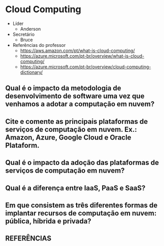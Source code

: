 # Cloud Computing

 - Líder
	 - Anderson
 - Secretário
	 - Bruce
 - Referências do professor  
	 - https://aws.amazon.com/pt/what-is-cloud-computing/
	 - https://azure.microsoft.com/pt-br/overview/what-is-cloud-computing/
	 - https://azure.microsoft.com/pt-br/overview/cloud-computing-dictionary/

## Qual é o impacto da metodologia de desenvolvimento de software uma vez que venhamos a adotar a computação em nuvem?

## Cite e comente as principais plataformas de serviços de computação em nuvem. Ex.: Amazon, Azure, Google Cloud e Oracle Plataform.

## Qual é o impacto da adoção das plataformas de serviços de computação em nuvem?

## Qual é a diferença entre IaaS, PaaS e SaaS?

## Em que consistem as três diferentes formas de implantar recursos de computação em nuvem: pública, híbrida e privada?

## REFERÊNCIAS